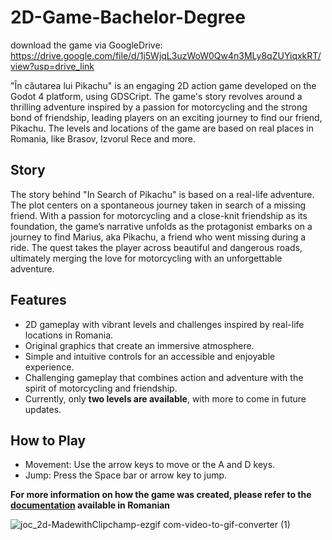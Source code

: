 # 2D-Game-Bachelor-Degree
download the game via GoogleDrive: https://drive.google.com/file/d/1j5WjqL3uzWoW0Qw4n3MLy8qZUYiqxkRT/view?usp=drive_link


"În căutarea lui Pikachu" is an engaging 2D action game developed on the Godot 4 platform, using GDSCript. The game's story revolves around a thrilling adventure inspired by a passion for motorcycling and the strong bond of friendship, leading players on an exciting journey to find our friend, Pikachu. The levels and locations of the game are based on real places in Romania, like Brasov, Izvorul Rece and more.

## Story
The story behind "In Search of Pikachu" is based on a real-life adventure. The plot centers on a spontaneous journey taken in search of a missing friend. With a passion for motorcycling and a close-knit friendship as its foundation, the game’s narrative unfolds as the protagonist embarks on a journey to find Marius, aka Pikachu, a friend who went missing during a ride. The quest takes the player across beautiful and dangerous roads, ultimately merging the love for motorcycling with an unforgettable adventure.

## Features
- 2D gameplay with vibrant levels and challenges inspired by real-life locations in Romania.
- Original graphics that create an immersive atmosphere.
- Simple and intuitive controls for an accessible and enjoyable experience.
- Challenging gameplay that combines action and adventure with the spirit of motorcycling and friendship.
- Currently, only **two levels are available**, with more to come in future updates.

## How to Play
- Movement: Use the arrow keys to move or the A and D keys.
- Jump: Press the Space bar or arrow key to jump.

**For more information on how the game was created, please refer to the [documentation](LICENTA.docx) available in Romanian**

![joc_2d-MadewithClipchamp-ezgif com-video-to-gif-converter (1)](https://github.com/user-attachments/assets/18d1b6bf-2586-4f0c-b4cf-dcd567805b06)

